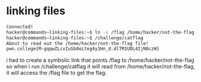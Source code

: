 # linking files 

```bash
Connected!
hacker@commands~linking-files:~$ ln -s /flag /home/hacker/not-the-flag
hacker@commands~linking-files:~$ /challenge/catflag
About to read out the /home/hacker/not-the-flag file!
pwn.college{M-gqqwZLcxIuSb0oLteg4y1Hn_d.dlTM1UDL4IjN0czW}
```

i had to create a symbolic link that points /flag to /home/hacker/not-the-flag so when i run /challenge/catflag it will read from /home/hacker/not-the-flag, it will access the /flag file to get the flag.
